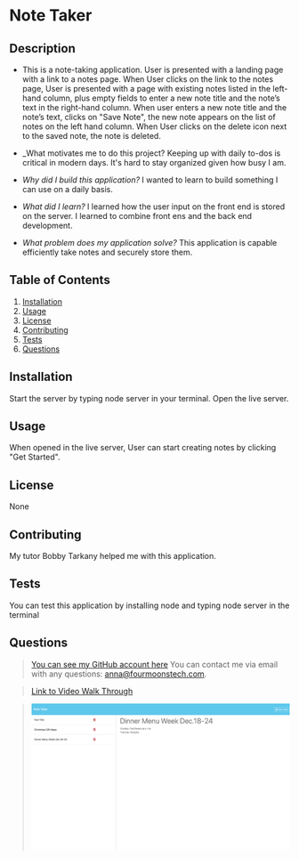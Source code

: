 
# Note Taker

## Description
     
* This is a note-taking application. User is presented with a landing page with a link to a notes page. When User clicks on the link to the notes page, User is presented with a page with existing notes listed in the left-hand column, plus empty fields to enter a new note title and the note’s text in the right-hand column. When user enters a new note title and the note’s text, clicks on "Save Note", the new note appears on the list of notes on the left hand column. When User clicks on the delete icon next to the saved note, the note is deleted. 

* _What motivates me to do this project? Keeping up with daily to-dos is critical in modern days. It's hard to stay organized given how busy I am. 
* _Why did I build this application?_ I wanted to learn to build something I can use on a daily basis. 
* _What did I learn?_  I learned how the user input on the front end is stored on the server. I learned to combine front ens and the back end development. 
* _What problem does my application solve?_ This application is capable efficiently take notes and securely store them. 
      

## Table of Contents
    
1. [Installation](#installation)
1. [Usage](#usage)
1. [License](#license)
1. [Contributing](#contributing)
1. [Tests](#tests)
1. [Questions](#tests)

## Installation
Start the server by typing node server in your terminal. Open the live server. 

## Usage
When opened in the live server, User can start creating notes by clicking "Get Started".
## License
None
## Contributing
My tutor Bobby Tarkany helped me with this application. 
## Tests
You can test this application by installing node and typing node server in the terminal 
## Questions
>[You can see my GitHub account here](https://github.com/Four-Moons-Tech  "See my other projects")
>You can contact me via email with any questions: anna@fourmoonstech.com.


>[Link to Video Walk Through]()

> ![Applicatio Screenshot](<Images/Note Taker Screenshot.png>)  